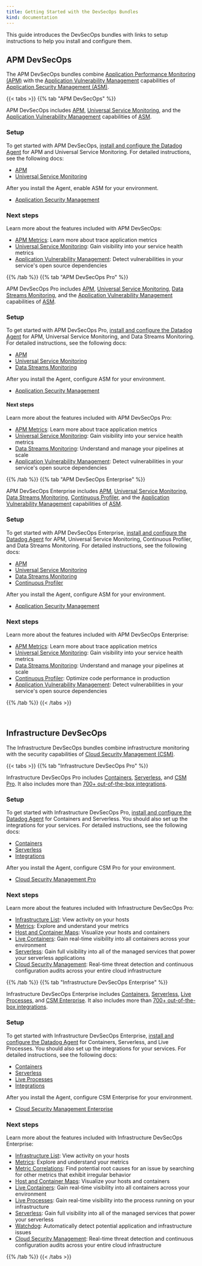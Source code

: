 ```yaml
---
title: Getting Started with the DevSecOps Bundles
kind: documentation
---
```


This guide introduces the DevSecOps bundles with links to setup instructions to help you install and configure them.

## APM DevSecOps

The APM DevSecOps bundles combine [Application Performance Monitoring (APM)][4] with the [Application Vulnerability Management][1] capabilities of [Application Security Management (ASM)][2].

{{< tabs >}}
{{% tab "APM DevSecOps" %}}

APM DevSecOps includes [APM][1], [Universal Service Monitoring][2], and the [Application Vulnerability Management][3] capabilities of [ASM][4].

### Setup

To get started with APM DevSecOps, [install and configure the Datadog Agent][5] for APM and Universal Service Monitoring. For detailed instructions, see the following docs:

- [APM][6]
- [Universal Service Monitoring][7]

After you install the Agent, enable ASM for your environment.

- [Application Security Management][8]

### Next steps

Learn more about the features included with APM DevSecOps:

- [APM Metrics][9]: Learn more about trace application metrics
- [Universal Service Monitoring][2]: Gain visibility into your service health metrics
- [Application Vulnerability Management][3]: Detect vulnerabilities in your service's open source dependencies

[1]: /tracing/
[2]: /universal_service_monitoring/
[3]: /security/application_security/vulnerability_management/
[4]: /security/application_security
[5]: /agent/
[6]: /tracing/trace_collection/
[7]: /universal_service_monitoring/setup/
[8]: /security/application_security/enabling/
[9]: /tracing/metrics/

{{% /tab %}}
{{% tab "APM DevSecOps Pro" %}}

APM DevSecOps Pro includes [APM][1], [Universal Service Monitoring][2], [Data Streams Monitoring][3], and the [Application Vulnerability Management][4] capabilities of [ASM][5].

### Setup

To get started with APM DevSecOps Pro, [install and configure the Datadog Agent][6] for APM, Universal Service Monitoring, and Data Streams Monitoring. For detailed instructions, see the following docs:

- [APM][7]
- [Universal Service Monitoring][8]
- [Data Streams Monitoring][9]

After you install the Agent, configure ASM for your environment.

- [Application Security Management][10]

#### Next steps

Learn more about the features included with APM DevSecOps Pro:

- [APM Metrics][11]: Learn more about trace application metrics
- [Universal Service Monitoring][2]: Gain visibility into your service health metrics
- [Data Streams Monitoring][3]: Understand and manage your pipelines at scale
- [Application Vulnerability Management][4]: Detect vulnerabilities in your service's open source dependencies

[1]: /tracing/
[2]: /universal_service_monitoring/
[3]: /data_streams/
[4]: /security/application_security/vulnerability_management/
[5]: /security/application_security
[6]: /agent/
[7]: /tracing/trace_collection/
[8]: /universal_service_monitoring/setup/
[9]: /data_streams/#setup
[10]: /security/application_security/enabling/
[11]: /tracing/metrics/

{{% /tab %}}
{{% tab "APM DevSecOps Enterprise" %}}

APM DevSecOps Enterprise includes [APM][1], [Universal Service Monitoring][2], [Data Streams Monitoring][3], [Continuous Profiler][4], and the [Application Vulnerability Management][5] capabilities of [ASM][6].

### Setup

To get started with APM DevSecOps Enterprise, [install and configure the Datadog Agent][7] for APM, Universal Service Monitoring, Continuous Profiler, and Data Streams Monitoring. For detailed instructions, see the following docs:

- [APM][8]
- [Universal Service Monitoring][9]
- [Data Streams Monitoring][10]
- [Continuous Profiler][11]

After you install the Agent, configure ASM for your environment.

- [Application Security Management][12]

### Next steps

Learn more about the features included with APM DevSecOps Enterprise:

- [APM Metrics][13]: Learn more about trace application metrics
- [Universal Service Monitoring][2]: Gain visibility into your service health metrics
- [Data Streams Monitoring][3]: Understand and manage your pipelines at scale
- [Continuous Profiler][4]: Optimize code performance in production
- [Application Vulnerability Management][5]: Detect vulnerabilities in your service's open source dependencies

[1]: /tracing/
[2]: /universal_service_monitoring/
[3]: /data_streams/
[4]: /profiler/
[5]: /security/application_security/vulnerability_management/
[6]: /security/application_security
[7]: /agent/
[8]: /tracing/trace_collection/
[9]: /universal_service_monitoring/setup/
[10]: /data_streams/#setup
[11]: /profiler/enabling
[12]: /security/application_security/enabling/
[13]: /tracing/metrics/

{{% /tab %}}
{{< /tabs >}}

<br>

## Infrastructure DevSecOps

The Infrastructure DevSecOps bundles combine infrastructure monitoring with the security capabilities of [Cloud Security Management (CSM)][3].

{{< tabs >}}
{{% tab "Infrastructure DevSecOps Pro" %}}

Infrastructure DevSecOps Pro includes [Containers][1], [Serverless][2], and [CSM Pro][3]. It also includes more than [700+ out-of-the-box integrations][4].

### Setup

To get started with Infrastructure DevSecOps Pro, [install and configure the Datadog Agent][5] for Containers and Serverless. You should also set up the integrations for your services. For detailed instructions, see the following docs:

- [Containers][1]
- [Serverless][2]
- [Integrations][4]

After you install the Agent, configure CSM Pro for your environment.

- [Cloud Security Management Pro][6]

### Next steps

Learn more about the features included with Infrastructure DevSecOps Pro:

- [Infrastructure List][7]: View activity on your hosts
- [Metrics][8]: Explore and understand your metrics
- [Host and Container Maps][9]: Visualize your hosts and containers
- [Live Containers][10]: Gain real-time visibility into all containers across your environment
- [Serverless][2]: Gain full visibility into all of the managed services that power your serverless applications
- [Cloud Security Management][11]: Real-time threat detection and continuous configuration audits across your entire cloud infrastructure

[1]: /containers/
[2]: /serverless/
[3]: /security/cloud_security_management/setup/
[4]: /integrations/
[5]: /agent/
[6]: /security/cloud_security_management/setup/csm_pro
[7]: /infrastructure/list/
[8]: /metrics/
[9]: /infrastructure/hostmap/
[10]: /infrastructure/containers/
[11]: /security/cloud_security_management/

{{% /tab %}}
{{% tab "Infrastructure DevSecOps Enterprise" %}}

Infrastructure DevSecOps Enterprise includes [Containers][1], [Serverless][2], [Live Processes][3], and [CSM Enterprise][4]. It also includes more than [700+ out-of-the-box integrations][5].

### Setup

To get started with Infrastructure DevSecOps Enterprise, [install and configure the Datadog Agent][6] for Containers, Serverless, and Live Processes. You should also set up the integrations for your services. For detailed instructions, see the following docs:

- [Containers][1]
- [Serverless][2]
- [Live Processes][7]
- [Integrations][5]

After you install the Agent, configure CSM Enterprise for your environment.

- [Cloud Security Management Enterprise][8]

### Next steps

Learn more about the features included with Infrastructure DevSecOps Enterprise:

- [Infrastructure List][9]: View activity on your hosts
- [Metrics][10]: Explore and understand your metrics
- [Metric Correlations][11]: Find potential root causes for an issue by searching for other metrics that exhibit irregular behavior
- [Host and Container Maps][12]: Visualize your hosts and containers
- [Live Containers][13]: Gain real-time visibility into all containers across your environment
- [Live Processes][14]: Gain real-time visibility into the process running on your infrastructure
- [Serverless][2]: Gain full visibility into all of the managed services that power your serverless 
- [Watchdog][15]: Automatically detect potential application and infrastructure issues
- [Cloud Security Management][16]: Real-time threat detection and continuous configuration audits across your entire cloud infrastructure

[1]: /containers/
[2]: /serverless/
[3]: /infrastructure/process/
[4]: /security/cloud_security_management/setup/
[5]: /integrations/
[6]: /agent/
[7]: /infrastructure/process/?tab=linuxwindows#installation
[8]: /security/cloud_security_management/setup/csm_enterprise
[9]: /infrastructure/list/
[10]: /metrics/
[11]: /dashboards/correlations/
[12]: /infrastructure/hostmap/
[13]: /infrastructure/containers/
[14]: /infrastructure/process/
[15]: /watchdog/
[16]: /security/cloud_security_management/

{{% /tab %}}
{{< /tabs >}}

[1]: /security/application_security/vulnerability_management/
[2]: /security/application_security
[3]: /security/cloud_security_management/
[4]: /tracing